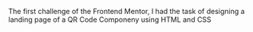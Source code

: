 The first challenge of the Frontend Mentor, I had the task of designing a landing page of a QR Code Componeny using HTML and CSS
